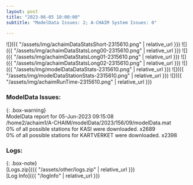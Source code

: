 ```yaml
---
layout: post
title: "2023-06-05 10:00:00"
subtitle: "ModelData Issues: 2; A-CHAIM System Issues: 0"

---
```


![]({{ "/assets/img/achaimDataStatsShort-2315610.png" | relative_url }})
![]({{ "/assets/img/achaimDataStatsLong00-2315610.png" | relative_url }})
![]({{ "/assets/img/achaimDataStatsLong01-2315610.png" | relative_url }})
![]({{ "/assets/img/achaimDataStatsLong02-2315610.png" | relative_url }})
![]({{ "/assets/img/modelDataDataStats-2315610.png" | relative_url }})
![]({{ "/assets/img/modelDataStationStats-2315610.png" | relative_url }})
![]({{ "/assets/img/achaimRunTime-2315610.png" | relative_url }})


### ModelData Issues:  
  
{: .box-warning}  
 ModelData report for 05-Jun-2023 09:15:08   
 /home2/achaim1/A-CHAIM/modelData/2023/156/09/modelData.mat   
 0% of all possible stations for KASI were downloaded. x2689   
 0% of all possible stations for KARTVERKET were downloaded. x2398   
  


### Logs:  
  
{: .box-note}  
[Logs.zip]({{ "/assets/other/logs.zip" | relative_url }})  
[Log Info]({{ "/logInfo" | relative_url }})  
